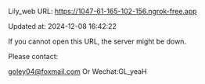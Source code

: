 Lily_web URL: https://1047-61-165-102-156.ngrok-free.app

Updated at: 2024-12-08 16:42:22

If you cannot open this URL, the server might be down.

Please contact: 

goley04@foxmail.com Or Wechat:GL_yeaH